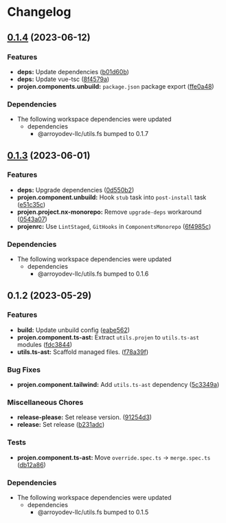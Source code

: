 # Changelog

## [0.1.4](https://github.com/ArroyoDev-LLC/components/compare/@arroyodev-llc/utils.ts-ast-v0.1.3...@arroyodev-llc/utils.ts-ast-v0.1.4) (2023-06-12)


### Features

* **deps:** Update dependencies ([b01d60b](https://github.com/ArroyoDev-LLC/components/commit/b01d60bbc0bbe8e70b3fa28e3064d5bddf885dc3))
* **deps:** Update vue-tsc ([8f4579a](https://github.com/ArroyoDev-LLC/components/commit/8f4579a17c29e9479a2e4702a4020ac032802a31))
* **projen.components.unbuild:** `package.json` package export ([ffe0a48](https://github.com/ArroyoDev-LLC/components/commit/ffe0a483f32585d1cb552c7c5d26f1a121e5c30d))


### Dependencies

* The following workspace dependencies were updated
  * dependencies
    * @arroyodev-llc/utils.fs bumped to 0.1.7

## [0.1.3](https://github.com/ArroyoDev-LLC/components/compare/@arroyodev-llc/utils.ts-ast-v0.1.2...@arroyodev-llc/utils.ts-ast-v0.1.3) (2023-06-01)


### Features

* **deps:** Upgrade dependencies ([0d550b2](https://github.com/ArroyoDev-LLC/components/commit/0d550b219e4fc4691e3b4aab7088a19148cc3deb))
* **projen.component.unbuild:** Hook `stub` task into `post-install` task ([e51c35c](https://github.com/ArroyoDev-LLC/components/commit/e51c35ce69749e33e469970e84fb86d3259c9434))
* **projen.project.nx-monorepo:** Remove `upgrade-deps` workaround ([0543a07](https://github.com/ArroyoDev-LLC/components/commit/0543a07658d8b4023809a1cb2f154ba8923e23f5))
* **projenrc:** Use `LintStaged`, `GitHooks` in `ComponentsMonorepo` ([6f4985c](https://github.com/ArroyoDev-LLC/components/commit/6f4985c01b6ed125698182dc7fccf377f93a33a7))


### Dependencies

* The following workspace dependencies were updated
  * dependencies
    * @arroyodev-llc/utils.fs bumped to 0.1.6

## 0.1.2 (2023-05-29)


### Features

* **build:** Update unbuild config ([eabe562](https://github.com/ArroyoDev-LLC/components/commit/eabe562bea3f7592d1b95f8b8a5d479fa91dd53f))
* **projen.component.ts-ast:** Extract `utils.projen` to `utils.ts-ast` modules ([fdc3844](https://github.com/ArroyoDev-LLC/components/commit/fdc384475ba9be72121c1a511ed7a18bf7255049))
* **utils.ts-ast:** Scaffold managed files. ([f78a39f](https://github.com/ArroyoDev-LLC/components/commit/f78a39f8c3530af9e914e6dc0413359dde3f2ece))


### Bug Fixes

* **projen.component.tailwind:** Add `utils.ts-ast` dependency ([5c3349a](https://github.com/ArroyoDev-LLC/components/commit/5c3349ac4e7e48d8db8f10b4a33bbcb36fd358f4))


### Miscellaneous Chores

* **release-please:** Set release version. ([91254d3](https://github.com/ArroyoDev-LLC/components/commit/91254d37f198bb0d7366d786fa56a3266dac77d8))
* **release:** Set release ([b231adc](https://github.com/ArroyoDev-LLC/components/commit/b231adc5f371681d5e2b52358be34fa451fd69db))


### Tests

* **projen.component.ts-ast:** Move `override.spec.ts` -&gt; `merge.spec.ts` ([db12a86](https://github.com/ArroyoDev-LLC/components/commit/db12a86fffee4e79f3b3f34384808dacc18aa0b1))


### Dependencies

* The following workspace dependencies were updated
  * dependencies
    * @arroyodev-llc/utils.fs bumped to 0.1.5
